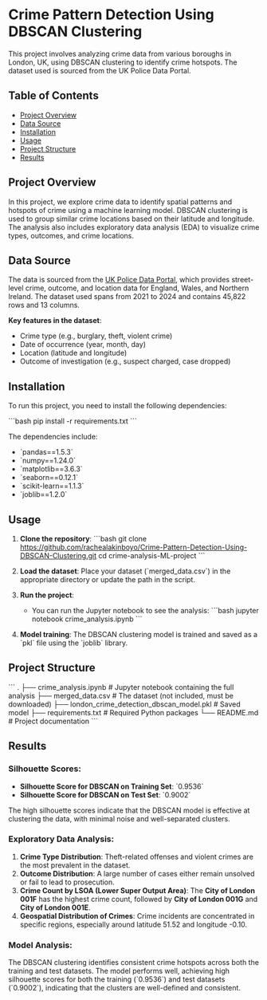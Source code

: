 
# Crime Pattern Detection Using DBSCAN Clustering

This project involves analyzing crime data from various boroughs in London, UK, using DBSCAN clustering to identify crime hotspots. The dataset used is sourced from the UK Police Data Portal.

## Table of Contents
- [Project Overview](#project-overview)
- [Data Source](#data-source)
- [Installation](#installation)
- [Usage](#usage)
- [Project Structure](#project-structure)
- [Results](#results)

## Project Overview

In this project, we explore crime data to identify spatial patterns and hotspots of crime using a machine learning model. DBSCAN clustering is used to group similar crime locations based on their latitude and longitude. The analysis also includes exploratory data analysis (EDA) to visualize crime types, outcomes, and crime locations.

## Data Source

The data is sourced from the [UK Police Data Portal](https://data.police.uk/), which provides street-level crime, outcome, and location data for England, Wales, and Northern Ireland. The dataset used spans from 2021 to 2024 and contains 45,822 rows and 13 columns.

**Key features in the dataset**:
- Crime type (e.g., burglary, theft, violent crime)
- Date of occurrence (year, month, day)
- Location (latitude and longitude)
- Outcome of investigation (e.g., suspect charged, case dropped)

## Installation

To run this project, you need to install the following dependencies:

\`\`\`bash
pip install -r requirements.txt
\`\`\`

The dependencies include:
- \`pandas==1.5.3\`
- \`numpy==1.24.0\`
- \`matplotlib==3.6.3\`
- \`seaborn==0.12.1\`
- \`scikit-learn==1.1.3\`
- \`joblib==1.2.0\`

## Usage

1. **Clone the repository**:
   \`\`\`bash
   git clone https://github.com/rachealakinboyo/Crime-Pattern-Detection-Using-DBSCAN-Clustering.git
   cd crime-analysis-ML-project
   \`\`\`

2. **Load the dataset**: Place your dataset (\`merged_data.csv\`) in the appropriate directory or update the path in the script.

3. **Run the project**:
   - You can run the Jupyter notebook to see the analysis:
     \`\`\`bash
     jupyter notebook crime_analysis.ipynb
     \`\`\`

4. **Model training**: The DBSCAN clustering model is trained and saved as a \`pkl\` file using the \`joblib\` library.

## Project Structure

\`\`\`
.
├── crime_analysis.ipynb       # Jupyter notebook containing the full analysis
├── merged_data.csv            # The dataset (not included, must be downloaded)
├── london_crime_detection_dbscan_model.pkl  # Saved model
├── requirements.txt           # Required Python packages
└── README.md                  # Project documentation
\`\`\`

## Results

### Silhouette Scores:
- **Silhouette Score for DBSCAN on Training Set**: \`0.9536\`
- **Silhouette Score for DBSCAN on Test Set**: \`0.9002\`

The high silhouette scores indicate that the DBSCAN model is effective at clustering the data, with minimal noise and well-separated clusters.

### Exploratory Data Analysis:
1. **Crime Type Distribution**: Theft-related offenses and violent crimes are the most prevalent in the dataset.
2. **Outcome Distribution**: A large number of cases either remain unsolved or fail to lead to prosecution.
3. **Crime Count by LSOA (Lower Super Output Area)**: The **City of London 001F** has the highest crime count, followed by **City of London 001G** and **City of London 001E**.
4. **Geospatial Distribution of Crimes**: Crime incidents are concentrated in specific regions, especially around latitude 51.52 and longitude -0.10.

### Model Analysis:
The DBSCAN clustering identifies consistent crime hotspots across both the training and test datasets. The model performs well, achieving high silhouette scores for both the training (\`0.9536\`) and test datasets (\`0.9002\`), indicating that the clusters are well-defined and consistent.
